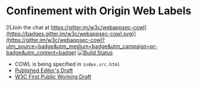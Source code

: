 Confinement with Origin Web Labels
=======================

[![Join the chat at https://gitter.im/w3c/webappsec-cowl](https://badges.gitter.im/w3c/webappsec-cowl.svg)](https://gitter.im/w3c/webappsec-cowl?utm_source=badge&utm_medium=badge&utm_campaign=pr-badge&utm_content=badge)
[![Build Status](https://travis-ci.org/w3c/webappsec-cowl.svg)](https://travis-ci.org/w3c/webappsec-cowl)

* COWL is being specified in `index.src.html`
* [Published Editor's Draft](https://w3c.github.io/webappsec-cowl/)
* [W3C First Public Working Draft](http://www.w3.org/TR/2015/WD-COWL-20151015/)

